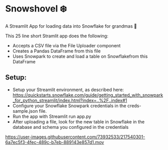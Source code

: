 # Snowshovel ❄️
A Streamlit App for loading data into Snowflake for grandmas :older_woman:

This 25 line short Stramlit app does the following:
* Accepts a CSV file via the File Uploader component
* Creates a Pandas DataFrame from this file
* Uses Snowpark to create and load a table on Snowflakefrom this DataFrame

## Setup:
* Setup your Streamlit environment, as described here: https://quickstarts.snowflake.com/guide/getting_started_with_snowpark_for_python_streamlit/index.html?index=..%2F..index#1
* Configure your Snowflake Snowpark credentials in the creds-sample.json file.
* Run the app with Streamlit run app.py
* After uploading a file, look for the new table in Snowflake in the database and schema you configured in the credentials


https://user-images.githubusercontent.com/73932533/217540301-6a7ec5f3-4fec-489c-b7eb-889143e857d1.mov

